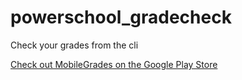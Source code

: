 # powerschool_gradecheck
Check your grades from the cli

[Check out MobileGrades on the Google Play Store](https://play.google.com/store/apps/details?id=com.mobilegrades)
